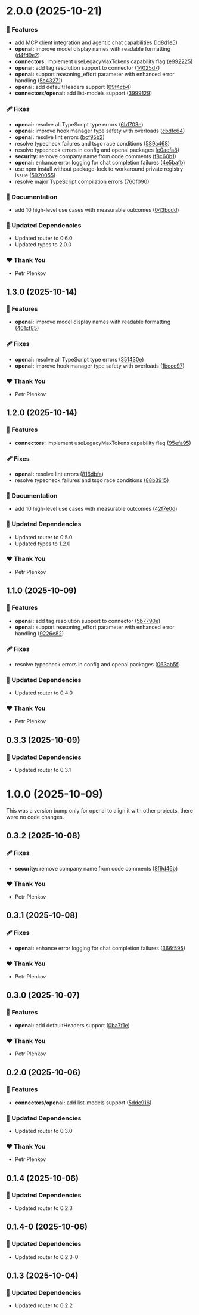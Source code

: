 # 2.0.0 (2025-10-21)

### 🚀 Features

- add MCP client integration and agentic chat capabilities ([1d8d1e5](https://github.com/genai-tools/anygpt/commit/1d8d1e5))
- **openai:** improve model display names with readable formatting ([d4fd9e2](https://github.com/genai-tools/anygpt/commit/d4fd9e2))
- **connectors:** implement useLegacyMaxTokens capability flag ([e992225](https://github.com/genai-tools/anygpt/commit/e992225))
- **openai:** add tag resolution support to connector ([14025d7](https://github.com/genai-tools/anygpt/commit/14025d7))
- **openai:** support reasoning_effort parameter with enhanced error handling ([5c43271](https://github.com/genai-tools/anygpt/commit/5c43271))
- **openai:** add defaultHeaders support ([09f4cb4](https://github.com/genai-tools/anygpt/commit/09f4cb4))
- **connectors/openai:** add list-models support ([3999129](https://github.com/genai-tools/anygpt/commit/3999129))

### 🩹 Fixes

- **openai:** resolve all TypeScript type errors ([6b1703e](https://github.com/genai-tools/anygpt/commit/6b1703e))
- **openai:** improve hook manager type safety with overloads ([cbdfc64](https://github.com/genai-tools/anygpt/commit/cbdfc64))
- **openai:** resolve lint errors ([bcf95b2](https://github.com/genai-tools/anygpt/commit/bcf95b2))
- resolve typecheck failures and tsgo race conditions ([589a468](https://github.com/genai-tools/anygpt/commit/589a468))
- resolve typecheck errors in config and openai packages ([e0aefa8](https://github.com/genai-tools/anygpt/commit/e0aefa8))
- **security:** remove company name from code comments ([f8c60b1](https://github.com/genai-tools/anygpt/commit/f8c60b1))
- **openai:** enhance error logging for chat completion failures ([4e5bafb](https://github.com/genai-tools/anygpt/commit/4e5bafb))
- use npm install without package-lock to workaround private registry issue ([5920055](https://github.com/genai-tools/anygpt/commit/5920055))
- resolve major TypeScript compilation errors ([760f090](https://github.com/genai-tools/anygpt/commit/760f090))

### 📖 Documentation

- add 10 high-level use cases with measurable outcomes ([043bcdd](https://github.com/genai-tools/anygpt/commit/043bcdd))

### 🧱 Updated Dependencies

- Updated router to 0.6.0
- Updated types to 2.0.0

### ❤️ Thank You

- Petr Plenkov

## 1.3.0 (2025-10-14)

### 🚀 Features

- **openai:** improve model display names with readable formatting ([461cf85](https://github.com/genai-tools/anygpt/commit/461cf85))

### 🩹 Fixes

- **openai:** resolve all TypeScript type errors ([351430e](https://github.com/genai-tools/anygpt/commit/351430e))
- **openai:** improve hook manager type safety with overloads ([1becc97](https://github.com/genai-tools/anygpt/commit/1becc97))

### ❤️ Thank You

- Petr Plenkov

## 1.2.0 (2025-10-14)

### 🚀 Features

- **connectors:** implement useLegacyMaxTokens capability flag ([95efa95](https://github.com/genai-tools/anygpt/commit/95efa95))

### 🩹 Fixes

- **openai:** resolve lint errors ([816dbfa](https://github.com/genai-tools/anygpt/commit/816dbfa))
- resolve typecheck failures and tsgo race conditions ([88b3915](https://github.com/genai-tools/anygpt/commit/88b3915))

### 📖 Documentation

- add 10 high-level use cases with measurable outcomes ([42f7e0d](https://github.com/genai-tools/anygpt/commit/42f7e0d))

### 🧱 Updated Dependencies

- Updated router to 0.5.0
- Updated types to 1.2.0

### ❤️ Thank You

- Petr Plenkov

## 1.1.0 (2025-10-09)

### 🚀 Features

- **openai:** add tag resolution support to connector ([5b7790e](https://github.com/genai-tools/anygpt/commit/5b7790e))
- **openai:** support reasoning_effort parameter with enhanced error handling ([9226e82](https://github.com/genai-tools/anygpt/commit/9226e82))

### 🩹 Fixes

- resolve typecheck errors in config and openai packages ([063ab5f](https://github.com/genai-tools/anygpt/commit/063ab5f))

### 🧱 Updated Dependencies

- Updated router to 0.4.0

### ❤️ Thank You

- Petr Plenkov

## 0.3.3 (2025-10-09)

### 🧱 Updated Dependencies

- Updated router to 0.3.1

# 1.0.0 (2025-10-09)

This was a version bump only for openai to align it with other projects, there were no code changes.

## 0.3.2 (2025-10-08)

### 🩹 Fixes

- **security:** remove company name from code comments ([8f9d46b](https://github.com/genai-tools/anygpt/commit/8f9d46b))

### ❤️ Thank You

- Petr Plenkov

## 0.3.1 (2025-10-08)

### 🩹 Fixes

- **openai:** enhance error logging for chat completion failures ([366f595](https://github.com/genai-tools/anygpt/commit/366f595))

### ❤️ Thank You

- Petr Plenkov

## 0.3.0 (2025-10-07)

### 🚀 Features

- **openai:** add defaultHeaders support ([0ba7f1e](https://github.com/genai-tools/anygpt/commit/0ba7f1e))

### ❤️ Thank You

- Petr Plenkov

## 0.2.0 (2025-10-06)

### 🚀 Features

- **connectors/openai:** add list-models support ([5ddc916](https://github.com/genai-tools/anygpt/commit/5ddc916))

### 🧱 Updated Dependencies

- Updated router to 0.3.0

### ❤️ Thank You

- Petr Plenkov

## 0.1.4 (2025-10-06)

### 🧱 Updated Dependencies

- Updated router to 0.2.3

## 0.1.4-0 (2025-10-06)

### 🧱 Updated Dependencies

- Updated router to 0.2.3-0

## 0.1.3 (2025-10-04)

### 🧱 Updated Dependencies

- Updated router to 0.2.2
